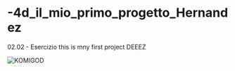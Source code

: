 # -4d_il_mio_primo_progetto_Hernandez
02.02 - Esercizio
this is mny first project DEEEZ 

![KOMIGOD](https://user-images.githubusercontent.com/92913072/138869728-edee0293-f5d2-499f-b4e2-1697ea41eecc.PNG)
